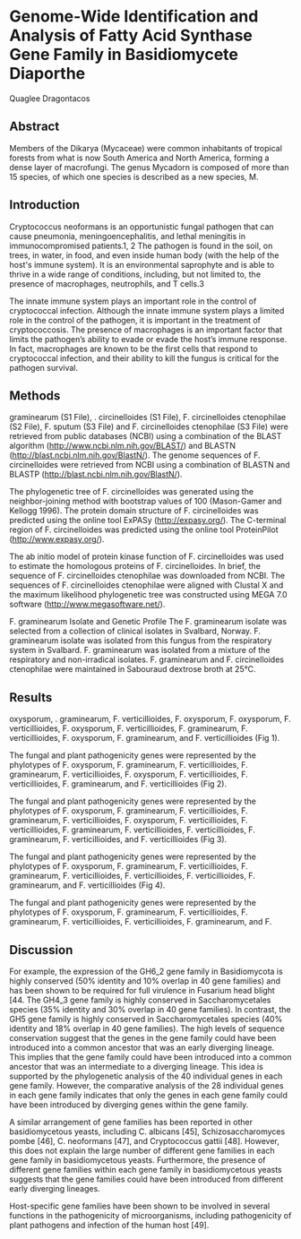 # Genome-Wide Identification and Analysis of Fatty Acid Synthase Gene Family in Basidiomycete Diaporthe
Quaglee Dragontacos


## Abstract
Members of the Dikarya (Mycaceae) were common inhabitants of tropical forests from what is now South America and North America, forming a dense layer of macrofungi. The genus Mycadorn is composed of more than 15 species, of which one species is described as a new species, M.


## Introduction
Cryptococcus neoformans is an opportunistic fungal pathogen that can cause pneumonia, meningoencephalitis, and lethal meningitis in immunocompromised patients.1, 2 The pathogen is found in the soil, on trees, in water, in food, and even inside human body (with the help of the host's immune system). It is an environmental saprophyte and is able to thrive in a wide range of conditions, including, but not limited to, the presence of macrophages, neutrophils, and T cells.3

The innate immune system plays an important role in the control of cryptococcal infection. Although the innate immune system plays a limited role in the control of the pathogen, it is important in the treatment of cryptococcosis. The presence of macrophages is an important factor that limits the pathogen’s ability to evade or evade the host’s immune response. In fact, macrophages are known to be the first cells that respond to cryptococcal infection, and their ability to kill the fungus is critical for the pathogen survival.


## Methods
graminearum (S1 File), . circinelloides (S1 File), F. circinelloides ctenophilae (S2 File), F. sputum (S3 File) and F. circinelloides ctenophilae (S3 File) were retrieved from public databases (NCBI) using a combination of the BLAST algorithm (http://www.ncbi.nlm.nih.gov/BLAST/) and BLASTN (http://blast.ncbi.nlm.nih.gov/BlastN/). The genome sequences of F. circinelloides were retrieved from NCBI using a combination of BLASTN and BLASTP (http://blast.ncbi.nlm.nih.gov/BlastN/).

The phylogenetic tree of F. circinelloides was generated using the neighbor-joining method with bootstrap values of 100 (Mason-Gamer and Kellogg 1996). The protein domain structure of F. circinelloides was predicted using the online tool ExPASy (http://expasy.org/). The C-terminal region of F. circinelloides was predicted using the online tool ProteinPilot (http://www.expasy.org/).

The ab initio model of protein kinase function of F. circinelloides was used to estimate the homologous proteins of F. circinelloides. In brief, the sequence of F. circinelloides ctenophilae was downloaded from NCBI. The sequences of F. circinelloides ctenophilae were aligned with Clustal X and the maximum likelihood phylogenetic tree was constructed using MEGA 7.0 software (http://www.megasoftware.net/).

F. graminearum Isolate and Genetic Profile
The F. graminearum isolate was selected from a collection of clinical isolates in Svalbard, Norway. F. graminearum isolate was isolated from this fungus from the respiratory system in Svalbard. F. graminearum was isolated from a mixture of the respiratory and non-irradical isolates. F. graminearum and F. circinelloides ctenophilae were maintained in Sabouraud dextrose broth at 25°C.


## Results
oxysporum, . graminearum, F. verticillioides, F. oxysporum, F. oxysporum, F. verticillioides, F. oxysporum, F. verticillioides, F. graminearum, F. verticillioides, F. oxysporum, F. graminearum, and F. verticillioides (Fig 1).

The fungal and plant pathogenicity genes were represented by the phylotypes of F. oxysporum, F. graminearum, F. verticillioides, F. graminearum, F. verticillioides, F. oxysporum, F. verticillioides, F. verticillioides, F. graminearum, and F. verticillioides (Fig 2).

The fungal and plant pathogenicity genes were represented by the phylotypes of F. oxysporum, F. graminearum, F. verticillioides, F. graminearum, F. verticillioides, F. oxysporum, F. verticillioides, F. verticillioides, F. graminearum, F. verticillioides, F. verticillioides, F. graminearum, F. verticillioides, and F. verticillioides (Fig 3).

The fungal and plant pathogenicity genes were represented by the phylotypes of F. oxysporum, F. graminearum, F. verticillioides, F. graminearum, F. verticillioides, F. verticillioides, F. verticillioides, F. graminearum, and F. verticillioides (Fig 4).

The fungal and plant pathogenicity genes were represented by the phylotypes of F. oxysporum, F. graminearum, F. verticillioides, F. graminearum, F. verticillioides, F. verticillioides, F. graminearum, and F.


## Discussion
For example, the expression of the GH6_2 gene family in Basidiomycota is highly conserved (50% identity and 10% overlap in 40 gene families) and has been shown to be required for full virulence in Fusarium head blight [44. The GH4_3 gene family is highly conserved in Saccharomycetales species (35% identity and 30% overlap in 40 gene families). In contrast, the GH5 gene family is highly conserved in Saccharomycetales species (40% identity and 18% overlap in 40 gene families). The high levels of sequence conservation suggest that the genes in the gene family could have been introduced into a common ancestor that was an early diverging lineage. This implies that the gene family could have been introduced into a common ancestor that was an intermediate to a diverging lineage. This idea is supported by the phylogenetic analysis of the 40 individual genes in each gene family. However, the comparative analysis of the 28 individual genes in each gene family indicates that only the genes in each gene family could have been introduced by diverging genes within the gene family.

A similar arrangement of gene families has been reported in other basidiomycetous yeasts, including C. albicans [45], Schizosaccharomyces pombe [46], C. neoformans [47], and Cryptococcus gattii [48]. However, this does not explain the large number of different gene families in each gene family in basidiomycetous yeasts. Furthermore, the presence of different gene families within each gene family in basidiomycetous yeasts suggests that the gene families could have been introduced from different early diverging lineages.

Host-specific gene families have been shown to be involved in several functions in the pathogenicity of microorganisms, including pathogenicity of plant pathogens and infection of the human host [49].
